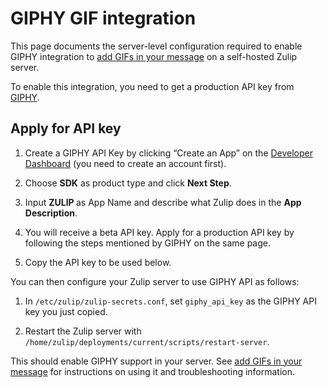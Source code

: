 # GIPHY GIF integration

This page documents the server-level configuration required to enable
GIPHY integration to [add GIFs in your message](https://zulip.com/help/add-gifs-in-your-message) on a self-hosted Zulip server.

To enable this integration, you need to get a production API key from [GIPHY](https://developers.giphy.com/).

## Apply for API key

1. Create a GIPHY API Key by clicking “Create an App” on the
   [Developer Dashboard](https://developers.giphy.com/dashboard/) (you need to create an account first).

1. Choose **SDK** as product type and click **Next Step**.

1. Input **ZULIP <Your organization name>** as App Name
   and describe what Zulip does in the **App Description**.

1. You will receive a beta API key. Apply for a production API key
   by following the steps mentioned by GIPHY on the same page.

1. Copy the API key to be used below.

You can then configure your Zulip server to use GIPHY API as
follows:

1. In `/etc/zulip/zulip-secrets.conf`, set `giphy_api_key` as the
   GIPHY API key you just copied.

1. Restart the Zulip server with
   `/home/zulip/deployments/current/scripts/restart-server`.

This should enable GIPHY support in your server.
See [add GIFs in your message](https://zulip.com/help/add-gifs-in-your-message) for instructions on using it and troubleshooting information.
